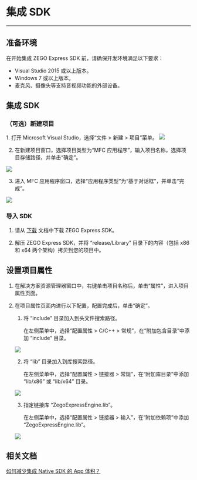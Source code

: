# 集成 SDK

- - -

## 准备环境

在开始集成 ZEGO Express SDK 前，请确保开发环境满足以下要求：

- Visual Studio 2015 或以上版本。
- Windows 7 或以上版本。
- 麦克风、摄像头等支持音视频功能的外部设备。

##  集成 SDK

### （可选）新建项目

<Accordion title="此步骤以如何创建新项目为例，如果是集成到已有项目，可忽略此步。" defaultOpen="false">
1. 打开 Microsoft Visual Studio，选择“文件 > 新建 > 项目”菜单。
<Frame width="512" height="auto" caption=""><img src="https://doc-media.zego.im/sdk-doc/Pics/Windows/ZegoExpressEngine/Common/add_project_1.png" /></Frame>

2. 在新建项目窗口，选择项目类型为“MFC 应用程序”，输入项目名称，选择项目存储路径，并单击“确定”。
<Frame width="512" height="auto" caption=""><img src="https://doc-media.zego.im/sdk-doc/Pics/Windows/ZegoExpressEngine/Common/add_project_2.png" /></Frame>

3. 进入 MFC 应用程序窗口，选择“应用程序类型”为“基于对话框”，并单击“完成”。
<Frame width="512" height="auto" caption=""><img src="https://doc-media.zego.im/sdk-doc/Pics/Windows/ZegoExpressEngine/Common/add_project_3.png" /></Frame>
</Accordion>

###  导入 SDK

1. 请从 [下载](/real-time-video-windows-cpp/client-sdk/download-sdk) 文档中下载 ZEGO Express SDK。

2. 解压 ZEGO Express SDK，并将 “release/Library” 目录下的内容（包括 x86 和 x64 两个架构）拷贝到您的项目中。

## 设置项目属性

1. 在解决方案资源管理器窗口中，右键单击项目名称后，单击“属性”，进入项目属性页面。

2. 在项目属性页面内进行以下配置，配置完成后，单击“确定”。

    1. 将 “include” 目录加入到头文件搜索路径。

        在左侧菜单中，选择“配置属性 > C/C++ > 常规”，在“附加包含目录”中添加 “include” 目录。

    <Frame width="512" height="auto" caption=""><img src="https://doc-media.zego.im/sdk-doc/Pics/Windows/ZegoExpressEngine/Common/project_property_1.png" /></Frame>

    2. 将 “lib” 目录加入到库搜索路径。

        在左侧菜单中，选择“配置属性 > 链接器 > 常规”，在“附加库目录”中添加 “lib/x86” 或 “lib/x64” 目录。
    <Frame width="512" height="auto" caption=""><img src="https://doc-media.zego.im/sdk-doc/Pics/Windows/ZegoExpressEngine/Common/project_property_2.png" /></Frame>

    3. 指定链接库 “ZegoExpressEngine.lib”。

        在左侧菜单中，选择“配置属性 > 链接器 > 输入”，在“附加依赖项”中添加 “ZegoExpressEngine.lib”。

    <Frame width="512" height="auto" caption=""><img src="https://doc-media.zego.im/sdk-doc/Pics/Windows/ZegoExpressEngine/Common/project_property_3.png" /></Frame>

## 相关文档

[如何减少集成 Native SDK 的 App 体积？](https://doc-zh.zego.im/faq/express_reduce_app_size)
